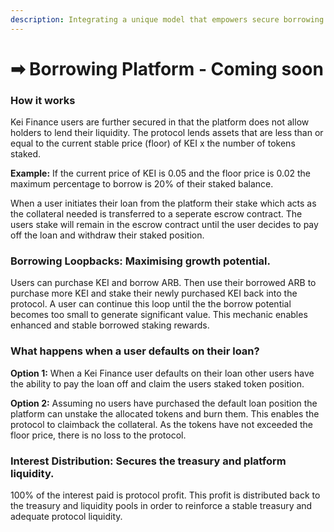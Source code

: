```yaml
---
description: Integrating a unique model that empowers secure borrowing practices
---
```


# ➡ Borrowing Platform - Coming soon

### How it works&#x20;

Kei Finance users are further secured in that the platform does not allow holders to lend their liquidity. The protocol lends assets that are less than or equal to the current stable price (floor) of KEI x the number of tokens staked.&#x20;

**Example:** If the current price of KEI is 0.05 and the floor price is 0.02 the maximum percentage to borrow is 20% of their staked balance.

When a user initiates their loan from the platform their stake which acts as the collateral needed is transferred to a seperate escrow contract. The users stake will remain in the escrow contract until the user decides to pay off the loan and withdraw their staked position.&#x20;

### Borrowing Loopbacks: Maximising growth potential.&#x20;

Users can purchase KEI and borrow ARB. Then use their borrowed ARB to purchase more KEI and stake their newly purchased KEI back into the protocol. A user can continue this loop until the the borrow potential becomes too small to generate significant value. This mechanic enables enhanced and stable borrowed staking rewards.&#x20;

### What happens when a user defaults on their loan?&#x20;

**Option 1:** When a Kei Finance user defaults on their loan other users have the ability to pay the loan off and claim the users staked token position.&#x20;

**Option 2:** Assuming no users have purchased the default loan position the platform can unstake the allocated tokens and burn them. This enables the protocol to claimback the collateral. As the tokens have not exceeded the floor price, there is no loss to the protocol.

### Interest Distribution: Secures the treasury and platform liquidity.

100% of the interest paid is protocol profit. This profit is distributed back to the treasury and liquidity pools in order to reinforce a stable treasury and adequate protocol liquidity.  &#x20;
